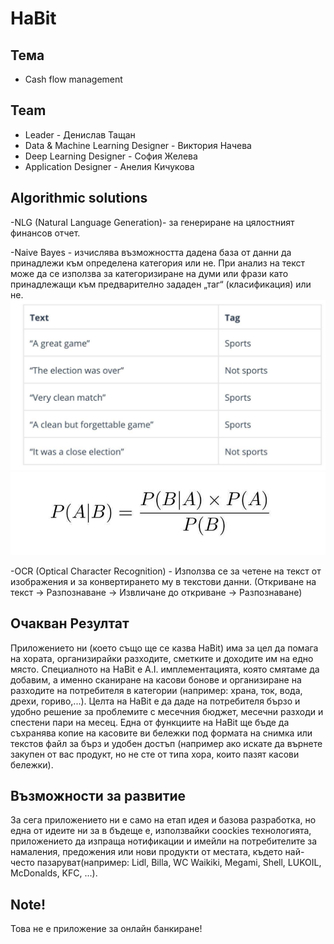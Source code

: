 # HaBit

## Тема
- Cash flow management

## Team
- Leader - Денислав Тащан
- Data & Machine Learning Designer - Виктория Начева
- Deep Learning Designer - София Желева
- Application Designer - Анелия Кичукова

## Algorithmic solutions
-NLG (Natural Language Generation)- за генериране на цялостният финансов отчет.

-Naive Bayes - изчислява възможността дадена база от данни да принадлежи към определена
категория или не. При анализ на текст може да се използва за категоризиране на думи или
фрази като принадлежащи към предварително зададен „таг“ (класификация) или не.
![alt text](Pictures/NB.png)
![alt text](Pictures/NBPA.png)

-OCR (Optical Character Recognition) - Използва се за четене на текст от изображения
и за конвертирането му в текстови данни. (Откриване на текст → Разпознаване → Извличане до откриване → Разпознаване)

## Очакван Резултат
Приложението ни (което също ще се казва HaBit) има за цел да помага на хората, организирайки
разходите, сметките и доходите им на едно място. Специалното на HaBit е A.I. имплементацията, 
която смятаме да добавим, а именно сканиране на касови бонове и организиране на разходите
на потребителя в категории (например: храна, ток, вода, дрехи, гориво,...). Целта на HaBit
е да даде на потребителя бързо и удобно решение за проблемите с месечния бюджет, месечни
разходи и спестени пари на месец. Една от функциите на HaBit ще бъде да съхранява копие на
касовите ви бележки под формата на снимка или текстов файл за бърз и удобен достъп 
(например ако искате да върнете закупен от вас продукт, но не сте от типа хора, които
пазят касови бележки).

## Възможности за развитие
За сега приложението ни е само на етап идея и базова разработка, но една от идеите ни за
в бъдеще е, използвайки coockies технологията, приложението да изпраща нотификации и 
имейли на потребителите за намаления, предожения или нови продукти от местата, където
най-често пазаруват(например: Lidl, Billa, WC Waikiki, Megami, Shell, LUKOIL, 
McDonalds, KFC, ...).

## Note!
Това не е приложение за онлайн банкиране!
